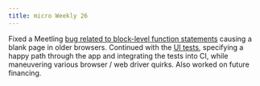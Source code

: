 ```yaml
---
title: micro Weekly 26
---
```


Fixed a Meetling
[bug related to block-level function statements](https://github.com/noyainrain/meetling/issues/73)
causing a blank page in older browsers. Continued with the
[UI tests](https://github.com/noyainrain/meetling/issues/45), specifying a happy path through the
app and integrating the tests into CI, while maneuvering various browser / web driver quirks. Also
worked on future financing.
